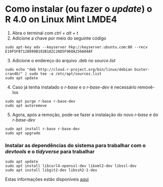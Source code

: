 # Como instalar (ou fazer o *update*) o R 4.0 on Linux Mint LMDE4



1. Abra o terminal com *ctrl + alt + t* 
2. Adicione a chave por meio do seguinte código

```
sudo apt-key adv --keyserver hkp://keyserver.ubuntu.com:80 --recv E19F5F87128899B192B1A2C2AD5F960A256A04AF

```
3. Adicione o endereço do arquivo .deb no *source.list*

```
sudo echo "deb http://cloud.r-project.org/bin/linux/debian buster-cran40/" | sudo tee -a /etc/apt/sources.list
sudo apt update

```
4. Caso já tenha instalado o *r-base* e o *r-base-dev* é necessário removê-los

```
sudo apt purge r-base r-base-dev
sudo apt autoremove

```
5. Agora, após a remoção, pode-se fazer a instalação do novo *r-base* e do *r-base-dev*

```
sudo apt install r-base r-base-dev
sudo apt upgrade

```

### Instalar as dependências do sistema para trabalhar com o *devtools* e o *tidyverse* para trabalhar

```
sudo apt update
sudo apt install libcurl4-openssl-dev libxml2-dev libssl-dev
sudo apt install libgit2-dev libssh2-1-dev

```


Estas informações estão disponíveis [aqui](https://cran.r-project.org/bin/linux/debian/#debian-bullseye-testing)